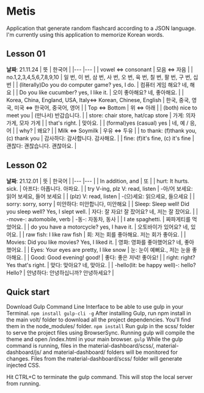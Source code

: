 # Metis
Application that generate random flashcard according to a JSON language. I'm currently using this application to memorize Korean words.

## Lesson 01
**날짜**: 21.11.24
|  뜻  |  한국어 | 
|--- |---  |
| vowel ⇔ consonant  |  모음 ⇔ 자음 | 
| no.1,2,3,4,5,6,7,8,9,10  |   일 번, 이 번, 삼 번, 사 번, 오 번, 육 번, 칠 번, 팔 번, 구 번, 십 번 | 
| (literally)Do you do computer game? yes, I do.  |  컴퓨터 게임 해요? 네, 해요 | 
|  Do you like cucumber? yes, I like it.  |   오이 좋아해요? 네, 좋아해요. | 
|  Korea, China, England, USA, Italy⇔ Korean, Chinese, English  |  한국, 중국, 영국, 미국 ⇔ 한국어, 중국어, 영어 | 
|   Top ⇔ Bottom   | 위 ⇔ 아래  | 
|   (both) nice to meet you  |  (만나서) 반갑습니다. | 
|  store: chair store, hat/cap store  |  가게: 의자 가게, 모자 가게 | 
|   that's right.  |   맞아요.  | 
|   (formal)yes (casual) yes  |  네, 예 / 응, 어 | 
|   why?  |  왜요? | 
|   Milk ⇔ Soymilk  |   우유 ⇔ 두유 | 
|   to thank: (f)thank you, (c) thank you  |  감사하다: 감사합니다. 감사해요. | 
|   fine: (f)it's fine, (c) it's fine  |   괜찮다: 괜찮습니다. 괜찮아요. | 

## Lesson 02
**날짜**: 21.12.01
|  뜻  |  한국어 | 
|--- |---  |
| In addition, and  |  또 | 
|  hurt: It hurts. sick.  |  아프다: 아픕니다. 아파요. | 
|  try V-ing, plz V: read, listen  |  -아/어 보세요: 읽어 보세요, 들어 보세요 | 
|   (plz) V: read, listen  |  -(으)세요: 읽으세요, 들으세요 | 
|   sorry: sorry, sorry  | 미안하다: 미안합니다, 미안해요 | 
|  Sleep: Sleep well! Did you sleep well? Yes, I slept well.  |  자다: 잘 자요! 잘 잤어요? 네, 저는 잘 잤어요. | 
|  -move-: automobile, verb  |  -동-: 자동차, 동사 | 
|  I ate spaghetti.  |  짜파게티를 먹었어요. | 
|   do you have a motorcycle? yes, I have it.  |  오토바이가 있어요? 네, 있어요. | 
|  raw fish: I like raw fish  |  회: 저는 회를 좋아해요. 저는 회가 좋아요. | 
|   Movies: Did you like movies? Yes, I liked it.  |  영화: 영화를 좋아했어요? 네, 좋아했어요. | 
|   Eyes: Your eyes are pretty, I like snow  |  눈: 눈이 예뻐요., 저는 눈을 좋아해요. | 
|   Good: Good evening! good!  | 좋다: 좋은 저녁! 좋아요! | 
|   right: right? Yes that's right.  | 맞다: 맞아요? 네, 맞아요. | 
|  -hello(lit: be happy well)-: hello? Hello?  | 안녕하다: 안녕하십니까? 안녕하세요? | 


## Quick start
Download Gulp Command Line Interface to be able to use gulp in your Terminal.
``npm install gulp-cli -g``
After installing Gulp, run npm install in the main volt/ folder to download all the project dependencies. You'll find them in the node_modules/ folder.
``npm install``
Run gulp in the scss/ folder to serve the project files using BrowserSync. Running gulp will compile the theme and open /index.html in your main browser.
``gulp``
While the gulp command is running, files in the material-dashboard/scss/, material-dashboard/js/ and material-dashboard/ folders will be monitored for changes. Files from the material-dashboard/scss/ folder will generate injected CSS.

Hit CTRL+C to terminate the gulp command. This will stop the local server from running.